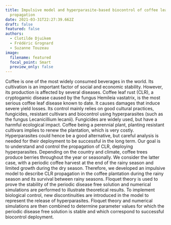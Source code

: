 ```yaml
---
title: Impulsive model and hyperparasite-based biocontrol of coffee leaf rust
  propagation
date: 2021-03-31T22:27:39.662Z
draft: false
featured: false
authors:
  - Clotilde Djuikem
  - Frédéric Grognard
  - Suzanne Touzeau
image:
  filename: featured
  focal_point: Smart
  preview_only: false
---
```

Coffee is one of the most widely consumed beverages in the world. Its cultivation is an important factor of social and economic stability. However, its production is affected by several diseases. Coffee leaf rust (CLR), a cryptogamic disease caused by the fungus Hemileia vastatrix, is the most serious coffee leaf disease known to date. It causes damages that induce severe yield losses. Its control mainly relies on good cultural practices, fungicides, resistant cultivars and biocontrol using hyperparasites (such as the fungus Lecanicillium lecanii). Fungicides are widely used, but have a harmful ecological impact. Coffee being a perennial plant, planting resistant cultivars implies to renew the plantation, which is very costly. Hyperparasites could hence be a good alternative, but careful analysis is needed for their deployment to be successful in the long term. Our goal is to understand and control the propagation of CLR, deploying hyperparasites. Depending on the country and climate, coffee trees produce berries throughout the year or seasonally. We consider the latter case, with a periodic coffee harvest at the end of the rainy season and limited growth during the dry season. Therefore, we developed an impulsive model to describe CLR propagation in the coffee plantation during the rainy season and its survival between rainy seasons. Floquet theory is used to prove the stability of the periodic disease free solution and numerical simulations are performed to illustrate theoretical results. To implement biological control, new discontinuities are introduced in the model to represent the release of hyperparasites. Floquet theory and numerical simulations are then combined to determine parameter values for which the periodic disease free solution is stable and which correspond to successful biocontrol deployment.